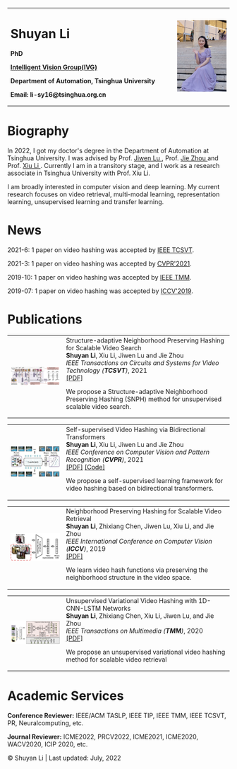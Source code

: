 <table border="0">
  <tr>
    <td width="75%">
      <h1>Shuyan Li</h1>
      <p><b>PhD</b></p>
      <p><b><a href="http://ivg.au.tsinghua.edu.cn/index.php">Intelligent Vision Group(IVG)</a></b></p>
      <p><b>Department of Automation, Tsinghua University</b></p>
      <p><b>Email: li-sy16@tsinghua.org.cn</b></p>
    </td>
    <td width="25%">
      <img src="/IMG_1437.jpg" width="100%">  
    </td>
  </tr>
</table>


# Biography
             
In 2022, I got my doctor's degree in the Department of Automation at Tsinghua University. I was advised by Prof. <a href="http://ivg.au.tsinghua.edu.cn/Jiwen_Lu/"> Jiwen Lu </a>, Prof. <a href="http://www.au.tsinghua.edu.cn/info/1110/1583.htm"> Jie Zhou </a> and Prof. <a href="https://www.sigs.tsinghua.edu.cn/lx/"> Xiu Li </a>. Currently I am in a transitory stage, and I work as a research associate in Tsinghua University with Prof. Xiu Li.
              
I am broadly interested in computer vision and deep learning. My current research focuses on video retrieval, multi-modal learning, representation learning, unsupervised learning and transfer learning.
  
# News

2021-6: 1 paper on video hashing was accepted by <a href="https://ieeexplore.ieee.org/xpl/RecentIssue.jsp?punumber=76">IEEE TCSVT</a>.

2021-3:  1 paper on video hashing was accepted by <a href="http://cvpr2021.thecvf.com">CVPR'2021</a>.

2019-10: 1 paper on video hashing was accepted by <a href="https://ieeexplore.ieee.org/xpl/RecentIssue.jsp?punumber=6046">IEEE TMM</a>.

2019-07: 1 paper on video hashing was accepted by <a href="http://iccv2019.thecvf.com/">ICCV'2019</a>.

  
# Publications
<table border="0">
 <tr>
            <td width="25%">
              <img style="width:100%;max-width:100%" src="SNPH.png" alt="dise">
            </td>
            <td width="75%" valign="center">
              <papertitle>Structure-adaptive Neighborhood Preserving Hashing for Scalable Video Search</papertitle>
              <br>
              <strong>Shuyan Li</strong>, Xiu Li, Jiwen Lu and Jie Zhou
              <br>
              <em>IEEE Transactions on Circuits and Systems for Video Technology (<strong>TCSVT</strong>)</em>, 2021
              <br>
              <a href="Structure-adaptive Neighborhood Preserving Hashing for Scalable Video Search.pdf">[PDF]</a>
              <br>
              <p></p>
              <p> We propose a Structure-adaptive Neighborhood Preserving Hashing (SNPH) method for unsupervised scalable video search.</p>
            </td>
</tr>
</table> 

<table border="0">
 <tr>
            <td width="25%">
              <img style="width:100%;max-width:100%" src="bth.png" alt="dise">
            </td>
            <td width="75%" valign="center">
              <papertitle>Self-supervised Video Hashing via Bidirectional Transformers</papertitle>
              <br>
              <strong>Shuyan Li</strong>, Xiu Li, Jiwen Lu and Jie Zhou
              <br>
              <em>IEEE Conference on Computer Vision and Pattern Recognition (<strong>CVPR</strong>)</em>, 2021
              <br>
              <a href="Self-supervised Video Hashing via Bidirectional Transformers.pdf">[PDF]</a> <a href="https://github.com/Lily1994/BTH">[Code]</a> 
              <br>
              <p></p>
              <p>We propose a self-supervised learning framework for video hashing based on bidirectional transformers.</p>
            </td>
</tr>
</table>  

<table border="0">
 <tr>
            <td width="25%">
              <img style="width:100%;max-width:100%" src="nph.png" alt="dise">
            </td>
            <td width="75%" valign="center">
              <papertitle>Neighborhood Preserving Hashing for Scalable Video Retrieval</papertitle>
              <br>
              <strong>Shuyan Li</strong>, Zhixiang Chen, Jiwen Lu, Xiu Li, and Jie Zhou
              <br>
              <em>IEEE International Conference on Computer Vision (<strong>ICCV</strong>)</em>, 2019
              <br>
              <a href="Neighborhood Preserving Hashing for Scalable Video Retrieval.pdf">[PDF]</a>  
              <br>
              <p></p>
              <p>We learn video hash functions via preserving the neighborhood structure in the video space.</p>
            </td>
</tr>
</table>
  
<table border="0">
 <tr>
            <td width="25%">
              <img style="width:100%;max-width:100%" src="Uvvh2.png" alt="dise">
            </td>
            <td width="75%" valign="center">
              <papertitle>Unsupervised Variational Video Hashing with 1D-CNN-LSTM Networks</papertitle>
              <br>
              <strong>Shuyan Li</strong>, Zhixiang Chen, Xiu Li, Jiwen Lu, and Jie Zhou
              <br>
              <em>IEEE Transactions on Multimedia (<strong>TMM</strong>)</em>, 2020
              <br>
              <a href="Unsupervised variational video hashing with 1D-CNN-LSTM Networks.pdf">[PDF]</a>
              <br>
              <p></p>
              <p>We propose an unsupervised variational video hashing method for scalable video retrieval</p>
            </td>
</tr>
</table>

# Academic Services

<b>Conference Reviewer:</b> IEEE/ACM TASLP, IEEE TIP, IEEE TMM, IEEE TCSVT, PR, Neuralcomputing, etc.

<b>Journal Reviewer:</b>  ICME2022, PRCV2022, ICME2021, ICME2020, WACV2020, ICIP 2020, etc.

&copy; Shuyan Li | Last updated: July, 2022

